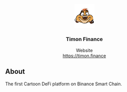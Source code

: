 <p align="center">
  <img src="assets/img/timon.png" width="64" />
  <br/>
  <h3 align="center">Timon Finance</h3>
</p>
<p align="center">
  <span align="center">Website</span>
  <br/>
  <a href ="https://timon.finance/" target="_blank">https://timon.finance</a>
</p>



## About

<p>The first Cartoon DeFi platform on Binance Smart Chain.</p>
